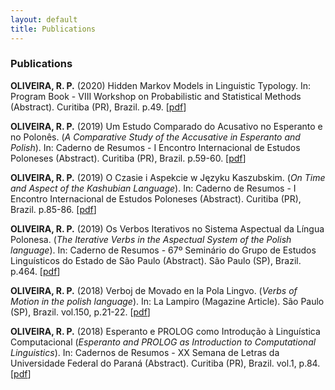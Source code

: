 ```yaml
---
layout: default
title: Publications
---
```


### Publications

**OLIVEIRA, R. P.** (2020) Hidden Markov Models in Linguistic Typology. In: Program Book - VIII Workshop on Probabilistic and Statistical Methods (Abstract). Curitiba (PR), Brazil. p.49. \[[pdf](./media/pdf/wpsm20.pdf)\]

**OLIVEIRA, R. P.** (2019) Um Estudo Comparado do Acusativo no Esperanto e no Polonês. (_A Comparative Study of the Accusative in Esperanto and Polish_). In: Caderno de Resumos - I Encontro Internacional de Estudos Poloneses (Abstract). Curitiba (PR), Brazil. p.59-60. \[[pdf](./media/pdf/esperanto19.pdf)\]

**OLIVEIRA, R. P.** (2019) O Czasie i Aspekcie w Języku Kaszubskim. (_On Time and Aspect of the Kashubian Language_). In: Caderno de Resumos - I Encontro Internacional de Estudos Poloneses (Abstract). Curitiba (PR), Brazil. p.85-86. \[[pdf](./media/pdf/cassubio19.pdf)\]

**OLIVEIRA, R. P.** (2019) Os Verbos Iterativos no Sistema Aspectual da Língua Polonesa. (_The Iterative Verbs in the Aspectual System of the Polish language_). In: Caderno de Resumos - 67º Seminário do Grupo de Estudos Linguísticos do Estado de São Paulo (Abstract). São Paulo (SP), Brazil. p.464. \[[pdf](./media/pdf/gel19.pdf)\]

**OLIVEIRA, R. P.** (2018) Verboj de Movado en la Pola Lingvo. (_Verbs of Motion in the polish language_). In: La Lampiro (Magazine  Article). São Paulo (SP), Brazil. vol.150, p.21-22. \[[pdf](./media/pdf/lampiro18.pdf)\]

**OLIVEIRA, R. P.** (2018) Esperanto e PROLOG como Introdução à Linguística Computacional (_Esperanto and PROLOG as Introduction to Computational Linguistics_). In: Cadernos de Resumos - XX Semana de Letras da Universidade Federal do Paraná (Abstract). Curitiba (PR), Brazil. vol.1, p.84. \[[pdf](./media/pdf/semana18.pdf)\]
